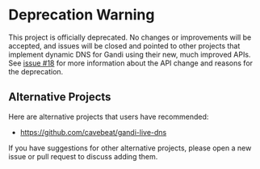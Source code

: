 # Deprecation Warning
This project is officially deprecated. No changes or improvements will be
accepted, and issues will be closed and pointed to other projects that
implement dynamic DNS for Gandi using their new, much improved APIs. See
[issue #18](https://github.com/jasontbradshaw/gandi-dyndns/issues/18) for
more information about the API change and reasons for the deprecation.

## Alternative Projects
Here are alternative projects that users have recommended:
* https://github.com/cavebeat/gandi-live-dns

If you have suggestions for other alternative projects, please open a new issue
or pull request to discuss adding them.
